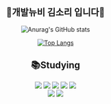 <div align="center">
<h2>👋개발뉴비 김소리 입니다👋</h2>


![Anurag's GitHub stats](https://github-readme-stats.vercel.app/api?username=ImSol-k&show_icons=true&theme=transparent)

[![Top Langs](https://github-readme-stats.vercel.app/api/top-langs/?username=ImSol-k&layout=compact)](https://github.com/anuraghazra/github-readme-stats)

<h2>📚Studying</h2>
<img src="https://img.shields.io/badge/java-007396?style=for-the-badge&logo=java&logoColor=white"> 
<img src="https://img.shields.io/badge/html5-E34F26?style=for-the-badge&logo=html5&logoColor=white"> 
<img src="https://img.shields.io/badge/css-1572B6?style=for-the-badge&logo=css3&logoColor=white"> 
<img src="https://img.shields.io/badge/mysql-4479A1?style=for-the-badge&logo=mysql&logoColor=white"> 
<img src="https://img.shields.io/badge/spring-6DB33F?style=for-the-badge&logo=spring&logoColor=white"> 
<br>
<img src="https://img.shields.io/badge/github-181717?style=for-the-badge&logo=github&logoColor=white">
<img src="https://img.shields.io/badge/git-F05032?style=for-the-badge&logo=git&logoColor=white">
</div>




<!--
**ImSol-k/ImSol-k** is a ✨ _special_ ✨ repository because its `README.md` (this file) appears on your GitHub profile.

Here are some ideas to get you started:

- 🔭 I’m currently working on ...
- 🌱 I’m currently learning ...
- 👯 I’m looking to collaborate on ...
- 🤔 I’m looking for help with ...
- 💬 Ask me about ...
- 📫 How to reach me: ...
- 😄 Pronouns: ...
- ⚡ Fun fact: ...
-->
